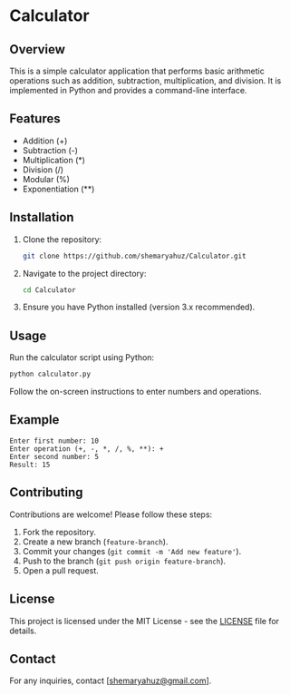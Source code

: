 # Calculator

## Overview
This is a simple calculator application that performs basic arithmetic operations such as addition, subtraction, multiplication, and division. It is implemented in Python and provides a command-line interface.

## Features
- Addition (+)
- Subtraction (-)
- Multiplication (*)
- Division (/)
- Modular (%)
- Exponentiation (**)

## Installation
1. Clone the repository:
   ```sh
   git clone https://github.com/shemaryahuz/Calculator.git
   ```
2. Navigate to the project directory:
   ```sh
   cd Calculator
   ```
3. Ensure you have Python installed (version 3.x recommended).

## Usage
Run the calculator script using Python:
```sh
python calculator.py
```
Follow the on-screen instructions to enter numbers and operations.

## Example
```
Enter first number: 10
Enter operation (+, -, *, /, %, **): +
Enter second number: 5
Result: 15
```

## Contributing
Contributions are welcome! Please follow these steps:
1. Fork the repository.
2. Create a new branch (`feature-branch`).
3. Commit your changes (`git commit -m 'Add new feature'`).
4. Push to the branch (`git push origin feature-branch`).
5. Open a pull request.

## License
This project is licensed under the MIT License - see the [LICENSE](LICENSE) file for details.

## Contact
For any inquiries, contact [shemaryahuz@gmail.com].

